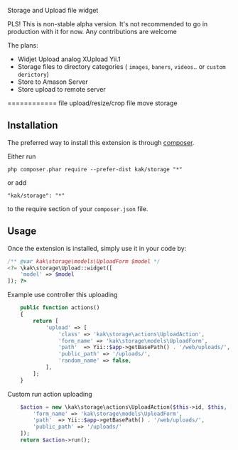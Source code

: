 Storage and Upload file widget

PLS!
This is non-stable alpha version. It's not recommended to go in production with it for now.
Any contributions are welcome

The plans:
* Widjet Upload analog XUpload Yii.1
* Storage files to directory categories ( `images`, `baners`, `videos`.. or `custom derictory`)
* Store to Amason Server
* Store upload to remote server

============
file upload/resize/crop file move storage

Installation
------------

The preferred way to install this extension is through [composer](http://getcomposer.org/download/).

Either run

```
php composer.phar require --prefer-dist kak/storage "*"
```

or add

```
"kak/storage": "*"
```

to the require section of your `composer.json` file.


Usage
-----

Once the extension is installed, simply use it in your code by:

```php
/** @var kak\storage\models\UploadForm $model */
<?= \kak\storage\Upload::widget([
    'model' => $model
]); ?>
```

Example use controller this uploading
```php
    public function actions()
    {
        return [
            'upload' => [
                'class' => 'kak\storage\actions\UploadAction',
                'form_name' => 'kak\storage\models\UploadForm',
                'path'  => Yii::$app->getBasePath() . '/web/uploads/',
                'public_path' => '/uploads/',
                'random_name' => false,
            ],
        ];
    }
```

Custom run action uploading
```php
    $action = new \kak\storage\actions\UploadAction($this->id, $this, [
        'form_name' => 'kak\storage\models\UploadForm',
        'path'  => Yii::$app->getBasePath() . '/web/uploads/',
        'public_path' => '/uploads/'
    ]);
    return $action->run();
```
